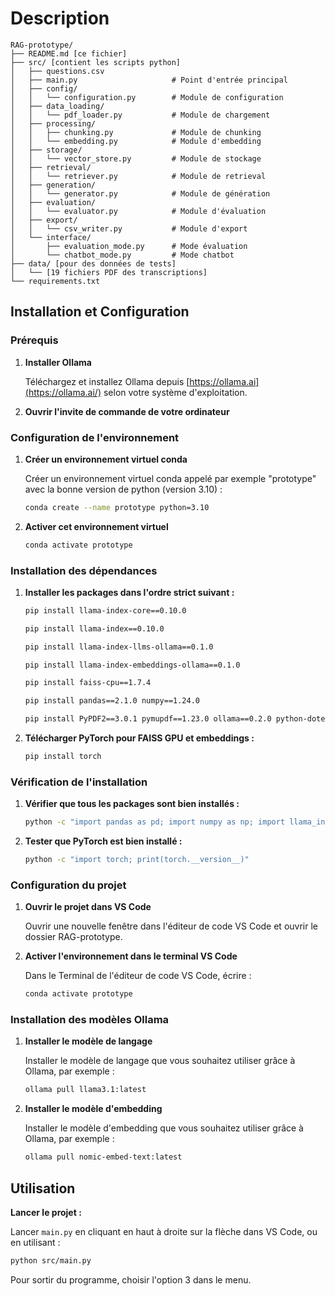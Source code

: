 # Description

```
RAG-prototype/
├── README.md [ce fichier]
├── src/ [contient les scripts python]
│   ├── questions.csv
│   ├── main.py                     # Point d'entrée principal
│   ├── config/
│   │   └── configuration.py        # Module de configuration
│   ├── data_loading/
│   │   └── pdf_loader.py           # Module de chargement
│   ├── processing/
│   │   ├── chunking.py             # Module de chunking
│   │   └── embedding.py            # Module d'embedding
│   ├── storage/
│   │   └── vector_store.py         # Module de stockage
│   ├── retrieval/
│   │   └── retriever.py            # Module de retrieval
│   ├── generation/
│   │   └── generator.py            # Module de génération
│   ├── evaluation/
│   │   └── evaluator.py            # Module d'évaluation
│   ├── export/
│   │   └── csv_writer.py           # Module d'export
│   └── interface/
│       ├── evaluation_mode.py      # Mode évaluation
│       └── chatbot_mode.py         # Mode chatbot
├── data/ [pour des données de tests]
│   └── [19 fichiers PDF des transcriptions]
└── requirements.txt

```

## Installation et Configuration

### Prérequis

1. **Installer Ollama**
    
    Téléchargez et installez Ollama depuis [https://ollama.ai](https://ollama.ai/) selon votre système d'exploitation.
    
2. **Ouvrir l'invite de commande de votre ordinateur**

### Configuration de l'environnement

1. **Créer un environnement virtuel conda**
    
    Créer un environnement virtuel conda appelé par exemple "prototype" avec la bonne version de python (version 3.10) :
    
    ```bash
    conda create --name prototype python=3.10
    
    ```
    
2. **Activer cet environnement virtuel**
    
    ```bash
    conda activate prototype
    
    ```
    

### Installation des dépendances

1. **Installer les packages dans l'ordre strict suivant :**
    
    ```bash
    pip install llama-index-core==0.10.0
    
    ```
    
    ```bash
    pip install llama-index==0.10.0
    
    ```
    
    ```bash
    pip install llama-index-llms-ollama==0.1.0
    
    ```
    
    ```bash
    pip install llama-index-embeddings-ollama==0.1.0
    
    ```
    
    ```bash
    pip install faiss-cpu==1.7.4
    
    ```
    
    ```bash
    pip install pandas==2.1.0 numpy==1.24.0
    
    ```
    
    ```bash
    pip install PyPDF2==3.0.1 pymupdf==1.23.0 ollama==0.2.0 python-dotenv==1.0.0 tqdm colorama==0.4.6
    
    ```
    
2. **Télécharger PyTorch pour FAISS GPU et embeddings :**
    
    ```bash
    pip install torch
    
    ```
    

### Vérification de l'installation

1. **Vérifier que tous les packages sont bien installés :**
    
    ```bash
    python -c "import pandas as pd; import numpy as np; import llama_index; print('Installation réussie')"
    
    ```
    
2. **Tester que PyTorch est bien installé :**
    
    ```bash
    python -c "import torch; print(torch.__version__)"
    
    ```
    

### Configuration du projet

1. **Ouvrir le projet dans VS Code**
    
    Ouvrir une nouvelle fenêtre dans l'éditeur de code VS Code et ouvrir le dossier RAG-prototype.
    
2. **Activer l'environnement dans le terminal VS Code**
    
    Dans le Terminal de l'éditeur de code VS Code, écrire :
    
    ```bash
    conda activate prototype
    
    ```
    

### Installation des modèles Ollama

1. **Installer le modèle de langage**
    
    Installer le modèle de langage que vous souhaitez utiliser grâce à Ollama, par exemple :
    
    ```bash
    ollama pull llama3.1:latest
    
    ```
    
2. **Installer le modèle d'embedding**
    
    Installer le modèle d'embedding que vous souhaitez utiliser grâce à Ollama, par exemple :
    
    ```bash
    ollama pull nomic-embed-text:latest
    
    ```
    

## Utilisation

**Lancer le projet :**

Lancer `main.py` en cliquant en haut à droite sur la flèche dans VS Code, ou en utilisant :

```bash
python src/main.py

```

Pour sortir du programme, choisir l'option 3 dans le menu.
